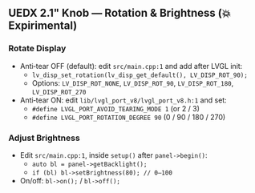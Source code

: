 ## UEDX 2.1" Knob — Rotation & Brightness (💥 Expirimental)

### Rotate Display
- Anti‑tear OFF (default): edit `src/main.cpp:1` and add after LVGL init:
  - `lv_disp_set_rotation(lv_disp_get_default(), LV_DISP_ROT_90);`
  - Options: `LV_DISP_ROT_NONE`, `LV_DISP_ROT_90`, `LV_DISP_ROT_180`, `LV_DISP_ROT_270`
- Anti‑tear ON: edit `lib/lvgl_port_v8/lvgl_port_v8.h:1` and set:
  - `#define LVGL_PORT_AVOID_TEARING_MODE 1` (or 2 / 3)
  - `#define LVGL_PORT_ROTATION_DEGREE 90` (0 / 90 / 180 / 270)

### Adjust Brightness
- Edit `src/main.cpp:1`, inside `setup()` after `panel->begin()`:
  - `auto bl = panel->getBacklight();`
  - `if (bl) bl->setBrightness(80); // 0–100`
- On/off: `bl->on();` / `bl->off();`
